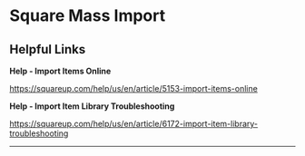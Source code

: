 # Square Mass Import

## Helpful Links

**Help - Import Items Online**

https://squareup.com/help/us/en/article/5153-import-items-online

**Help - Import Item Library Troubleshooting**

https://squareup.com/help/us/en/article/6172-import-item-library-troubleshooting

___